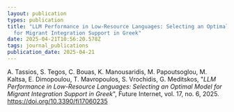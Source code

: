 ```yaml
---
layout: publication
types: publication
title: "LLM Performance in Low-Resource Languages: Selecting an Optimal Model
  for Migrant Integration Support in Greek"
date: 2025-04-21T10:56:20.578Z
tags: journal_publications
publication_date: 2025-04-21
---
```

<!--StartFragment-->

A. Tassios, S. Tegos, C. Bouas, K. Manousaridis, M. Papoutsoglou, M. Kaltsa, E. Dimopoulou, T. Mavropoulos, S. Vrochidis, G. Meditskos, "*LLM Performance in Low-Resource Languages: Selecting an Optimal Model for Migrant Integration Support in Greek*", Future Internet, vol. 17, no. 6, 2025. <https://doi.org/10.3390/fi17060235>

<!--EndFragment-->